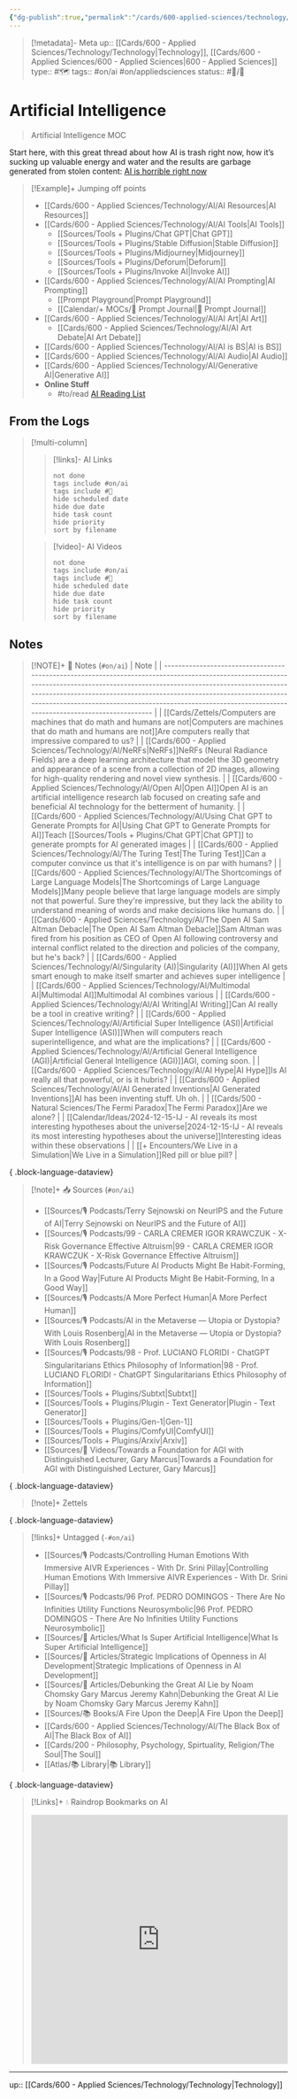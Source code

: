 ```yaml
---
{"dg-publish":true,"permalink":"/cards/600-applied-sciences/technology/ai/artificial-intelligence/"}
---
```


> [!metadata]- Meta
> up:: [[Cards/600 - Applied Sciences/Technology/Technology\|Technology]], [[Cards/600 - Applied Sciences/600 - Applied Sciences\|600 - Applied Sciences]]
> type:: #🗺 
> tags:: #on/ai #on/appliedsciences 
> status:: #📝/🌿

# Artificial Intelligence

> Artificial Intelligence MOC

Start here, with this great thread about how AI is trash right  now, how it’s sucking up valuable energy and water and the results are garbage generated from stolen content: [AI is horrible right now](https://x.com/chrisalvino/status/1804823161076080887?s=46)

> [!Example]+ Jumping off points
> - [[Cards/600 - Applied Sciences/Technology/AI/AI Resources\|AI Resources]]
> - [[Cards/600 - Applied Sciences/Technology/AI/AI Tools\|AI Tools]]
> 	- [[Sources/Tools + Plugins/Chat GPT\|Chat GPT]]
> 	- [[Sources/Tools + Plugins/Stable Diffusion\|Stable Diffusion]]
> 	- [[Sources/Tools + Plugins/Midjourney\|Midjourney]]
> 	- [[Sources/Tools + Plugins/Deforum\|Deforum]] 
> 	- [[Sources/Tools + Plugins/Invoke AI\|Invoke AI]]
> - [[Cards/600 - Applied Sciences/Technology/AI/AI Prompting\|AI Prompting]]
> 	- [[Prompt Playground\|Prompt Playground]]
> 	- [[Calendar/+ MOCs/🎲 Prompt Journal\|🎲 Prompt Journal]]
> - [[Cards/600 - Applied Sciences/Technology/AI/AI Art\|AI Art]]
> 	- [[Cards/600 - Applied Sciences/Technology/AI/AI Art Debate\|AI Art Debate]]
> - [[Cards/600 - Applied Sciences/Technology/AI/AI is BS\|AI is BS]]
> - [[Cards/600 - Applied Sciences/Technology/AI/AI Audio\|AI Audio]]
> - [[Cards/600 - Applied Sciences/Technology/AI/Generative AI\|Generative AI]]
> - **Online Stuff**
> 	- #to/read [AI Reading List](https://docs.google.com/document/d/1bEQM1W-1fzSVWNbS4ne5PopB2b7j8zD4Jc3nm4rbK-U/edit)

## From the Logs

> [!multi-column]
> > [!links]- AI Links
> > ```tasks
> > not done
> > tags include #on/ai 
> > tags include #🔗 
> > hide scheduled date
> > hide due date
> > hide task count
> > hide priority
> > sort by filename
> > ```
> 
> > [!video]- AI Videos
> > ```tasks
> > not done
> > tags include #on/ai 
> > tags include #🎥 
> > hide scheduled date
> > hide due date
> > hide task count
> > hide priority
> > sort by filename
> > ```


## Notes
> [!NOTE]+ 📝 Notes (`#on/ai`)
>  | Note                                                                                                                                                                                                                                                                                                                                                                 |
> | -------------------------------------------------------------------------------------------------------------------------------------------------------------------------------------------------------------------------------------------------------------------------------------------------------------------------------------------------------------------- |
> | [[Cards/Zettels/Computers are machines that do math and humans are not\|Computers are machines that do math and humans are not]]<span class='summary'>Are computers really that impressive compared to us?</span>                                                                                                                                                 |
> | [[Cards/600 - Applied Sciences/Technology/AI/NeRFs\|NeRFs]]<span class='summary'>NeRFs (Neural Radiance Fields) are a deep learning architecture that model the 3D geometry and appearance of a scene from a collection of 2D images, allowing for high-quality rendering and novel view synthesis.</span>                                                        |
> | [[Cards/600 - Applied Sciences/Technology/AI/Open AI\|Open AI]]<span class='summary'>Open AI is an artificial intelligence research lab focused on creating safe and beneficial AI technology for the betterment of humanity.</span>                                                                                                                              |
> | [[Cards/600 - Applied Sciences/Technology/AI/Using Chat GPT to Generate Prompts for AI\|Using Chat GPT to Generate Prompts for AI]]<span class='summary'>Teach [[Sources/Tools + Plugins/Chat GPT\|Chat GPT]] to generate prompts for AI generated images</span>                                                                                                                                    |
> | [[Cards/600 - Applied Sciences/Technology/AI/The Turing Test\|The Turing Test]]<span class='summary'>Can a computer convince us that it's intelligence is on par with humans?</span>                                                                                                                                                                              |
> | [[Cards/600 - Applied Sciences/Technology/AI/The Shortcomings of Large Language Models\|The Shortcomings of Large Language Models]]<span class='summary'>Many people believe that large language models are simply not that powerful. Sure they're impressive, but they lack the ability to understand meaning of words and make decisions like humans do.</span> |
> | [[Cards/600 - Applied Sciences/Technology/AI/The Open AI Sam Altman Debacle\|The Open AI Sam Altman Debacle]]<span class='summary'>Sam Altman was fired from his position as CEO of Open AI following controversy and internal conflict related to the direction and policies of the company, but he's back?</span>                                               |
> | [[Cards/600 - Applied Sciences/Technology/AI/Singularity (AI)\|Singularity (AI)]]<span class='summary'>When AI gets smart enough to make itself smarter and achieves super intelligence</span>                                                                                                                                                                    |
> | [[Cards/600 - Applied Sciences/Technology/AI/Multimodal AI\|Multimodal AI]]<span class='summary'>Multimodal AI combines various </span>                                                                                                                                                                                                                           |
> | [[Cards/600 - Applied Sciences/Technology/AI/AI Writing\|AI Writing]]<span class='summary'>Can AI really be a tool in creative writing?</span>                                                                                                                                                                                                                    |
> | [[Cards/600 - Applied Sciences/Technology/AI/Artificial Super Intelligence (ASI)\|Artificial Super Intelligence (ASI)]]<span class='summary'>When will computers reach superintelligence, and what are the implications?</span>                                                                                                                                   |
> | [[Cards/600 - Applied Sciences/Technology/AI/Artificial General Intelligence (AGI)\|Artificial General Intelligence (AGI)]]<span class='summary'>AGI, coming soon.</span>                                                                                                                                                                                         |
> | [[Cards/600 - Applied Sciences/Technology/AI/AI Hype\|AI Hype]]<span class='summary'>Is AI really all that powerful, or is it hubris?</span>                                                                                                                                                                                                                      |
> | [[Cards/600 - Applied Sciences/Technology/AI/AI Generated Inventions\|AI Generated Inventions]]<span class='summary'>AI has been inventing stuff. Uh oh.</span>                                                                                                                                                                                                   |
> | [[Cards/500 - Natural Sciences/The Fermi Paradox\|The Fermi Paradox]]<span class='summary'>Are we alone?</span>                                                                                                                                                                                                                                                   |
> | [[Calendar/Ideas/2024-12-15-IJ - AI reveals its most interesting hypotheses about the universe\|2024-12-15-IJ - AI reveals its most interesting hypotheses about the universe]]<span class='summary'>Interesting ideas within these observations </span>                                                                                                          |
> | [[+ Encounters/We Live in a Simulation\|We Live in a Simulation]]<span class='summary'>Red pill or blue pill?</span>                                                                                                                                                                                                                                              |
> 
{ .block-language-dataview}

> [!note]+ 📥 Sources (`#on/ai`)
>  - [[Sources/🎙 Podcasts/Terry Sejnowski on NeurIPS and the Future of AI\|Terry Sejnowski on NeurIPS and the Future of AI]]
> - [[Sources/🎙 Podcasts/99 - CARLA CREMER IGOR KRAWCZUK - X-Risk Governance Effective Altruism\|99 - CARLA CREMER IGOR KRAWCZUK - X-Risk Governance Effective Altruism]]
> - [[Sources/🎙 Podcasts/Future AI Products Might Be Habit-Forming, In a Good Way\|Future AI Products Might Be Habit-Forming, In a Good Way]]
> - [[Sources/🎙 Podcasts/A More Perfect Human\|A More Perfect Human]]
> - [[Sources/🎙 Podcasts/AI in the Metaverse — Utopia or Dystopia? With Louis Rosenberg\|AI in the Metaverse — Utopia or Dystopia? With Louis Rosenberg]]
> - [[Sources/🎙 Podcasts/98 - Prof. LUCIANO FLORIDI - ChatGPT Singularitarians Ethics Philosophy of Information\|98 - Prof. LUCIANO FLORIDI - ChatGPT Singularitarians Ethics Philosophy of Information]]
> - [[Sources/Tools + Plugins/Subtxt\|Subtxt]]
> - [[Sources/Tools + Plugins/Plugin - Text Generator\|Plugin - Text Generator]]
> - [[Sources/Tools + Plugins/Gen-1\|Gen-1]]
> - [[Sources/Tools + Plugins/ComfyUI\|ComfyUI]]
> - [[Sources/Tools + Plugins/Arxiv\|Arxiv]]
> - [[Sources/🎥 Videos/Towards a Foundation for AGI with Distinguished Lecturer, Gary Marcus\|Towards a Foundation for AGI with Distinguished Lecturer, Gary Marcus]]
> 
{ .block-language-dataview}

> [!note]+ Zettels
>  
{ .block-language-dataview}

> [!links]+ Untagged (`-#on/ai`)
>  - [[Sources/🎙 Podcasts/Controlling Human Emotions With Immersive AIVR Experiences - With Dr. Srini Pillay\|Controlling Human Emotions With Immersive AIVR Experiences - With Dr. Srini Pillay]]
> - [[Sources/🎙 Podcasts/96 Prof. PEDRO DOMINGOS - There Are No Infinities Utility Functions Neurosymbolic\|96 Prof. PEDRO DOMINGOS - There Are No Infinities Utility Functions Neurosymbolic]]
> - [[Sources/📰 Articles/What Is Super Artificial Intelligence\|What Is Super Artificial Intelligence]]
> - [[Sources/📰 Articles/Strategic Implications of Openness in AI Development\|Strategic Implications of Openness in AI Development]]
> - [[Sources/📰 Articles/Debunking the Great AI Lie by Noam Chomsky Gary Marcus Jeremy Kahn\|Debunking the Great AI Lie by Noam Chomsky Gary Marcus Jeremy Kahn]]
> - [[Sources/📚 Books/A Fire Upon the Deep\|A Fire Upon the Deep]]
> - [[Cards/600 - Applied Sciences/Technology/AI/The Black Box of AI\|The Black Box of AI]]
> - [[Cards/200 - Philosophy, Psychology, Spirtuality, Religion/The Soul\|The Soul]]
> - [[Atlas/📚 Library\|📚 Library]]
> 
{ .block-language-dataview}


> [!Links]+ 💧 Raindrop Bookmarks on AI
> <iframe style="border: 0; width: 100%; height: 450px;" allowfullscreen frameborder="0" src="https://raindrop.io/tophg/ai-29057162/embed/theme=dark"></iframe>


---
up:: [[Cards/600 - Applied Sciences/Technology/Technology\|Technology]]